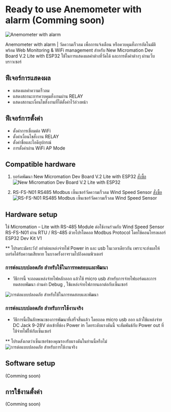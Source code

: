 # Ready to use Anemometer with alarm (Comming soon)

![Anemometer with alarm](https://www.imiconsystem.com/wp-content/uploads/2022/08/alarm.jpg)

Anemometer with alarm | วัดความเร็วลม เพื่อการแจ้งเตือน หรือควบคุมสั่งการอัตโนมัติ พร้อม Web Monitoring & WiFi management สำหรับ New Micromation Dev Board V.2 Lite with ESP32 ใช้ในการแสดงผลค่าต่างที่วัดได้ และการตั้งค่าต่างๆ ผ่านเว็บบราวเซอร์

## ฟีเจอร์การแสดงผล
- แสดงผลค่าความเร็วลม
- แสดงสถานะการควบคุมสั่งงานผ่าน RELAY
- แสดงสถานะเงื่อนไขสั่งงานที่ได้ตั้งค่าไว้ล่วงหน้า

## ฟีเจอร์การตั้งค่า
- ตั้งค่าการเชื่อมต่อ WiFi
- ตั้งค่าเงื่อนไขสั่งงาน RELAY
- ตั้งค่าชื่อและไอดีอุปกรณ์
- การตั้งค่าผ่าน WiFi AP Mode


## Compatible hardware
1. บอร์ดพัฒนา New Micromation Dev Board V.2 Lite with ESP32 [สั่งซื้อ](https://www.imiconsystem.com/product/new-micromation-dev-board-v-2-lite-with-esp32-and-enclosure/)
![New Micromation Dev Board V.2 Lite with ESP32](https://github.com/imiconsystem/micromation-rs485-weather-station/blob/bdf550019d738539710d173fe2b3f02d10287b3d/images/20220909_152200.jpg)

2. RS-FS-N01 RS485 Modbus เซ็นเซอร์วัดความเร็วลม Wind Speed Sensor [สั่งซื้อ](https://www.imiconsystem.com/product/new-micromation-dev-board-v-2-lite-with-esp32-and-enclosure/)
![RS-FS-N01 RS485 Modbus เซ็นเซอร์วัดความเร็วลม Wind Speed Sensor](https://www.imiconsystem.com/wp-content/uploads/2020/10/RS-FS-N01-3.jpg)

## Hardware setup

ใช้ Micromation – Lite with RS-485 Module ต่อใช้งานร่วมกับ Wind Speed Sensor RS-FS-N01 ผ่าน RTU / RS-485 ด้วยโปรโตคอล Modbus Protocol โดยใช้คอนโทรลเลอร์ ESP32 Dev Kit V1

** โปรดระมัดระวัง! อย่าต่อแหล่งจ่ายไฟ Power in และ usb ในเวลาเดียวกัน เพราะจะส่งผลให้บอร์ดได้รับความเสียหาย ในบางครั้งอาจรวมไปถึงคอมพิวเตอร์

### การต่อแบบปลอดภัย สำหรับใช้ในการทดสอบและพัฒนา

- วีธีการนี้ จะถอดแหล่งจ่ายไฟหลักออก แล้วใช้ micro usb สำหรับการจ่ายไฟบอร์ดและการทดสอบพัฒนา อ่านค่า Debug  , ใช้แหล่งจ่ายไฟภายนอกต่อกับเซ็นเซอร์

![การต่อแบบปลอดภัย สำหรับใช้ในการทดสอบและพัฒนา](https://www.imiconsystem.com/wp-content/uploads/2022/06/how2power-p1.png)



### การต่อแบบปลอดภัย สำหรับการใช้งานจริง
- วีธีการนี้เป็นลักษณะของการพัฒนาที่เสร็จสิ้นแล้ว โดยถอด micro usb ออก แล้วใช้แหล่งจ่าย DC Jack 9-28V ต่อเข้าที่ช่อง Power in โดยระดับแรงดันนี้ จะสัมพันธ์กับ Power out ที่ใช้จ่ายไฟให้กับเซ็นเซอร์

** โปรดสังเกตว่าเซ็นเซอร์ของคุณรองรับแรงดันในย่านนี้หรือไม่
![การต่อแบบปลอดภัย สำหรับการใช้งานจริง](https://www.imiconsystem.com/wp-content/uploads/2022/06/how2power-p2-460x460.png)


## Software setup
(Comming soon)

## การใช้งานตั้งค่า
(Comming soon)

